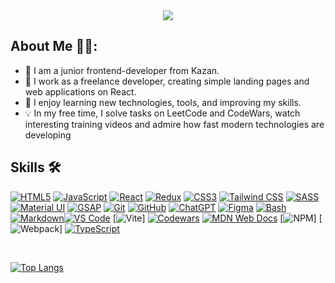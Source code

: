 <div id="header" align="center">
  <img src="https://media2.giphy.com/media/v1.Y2lkPTc5MGI3NjExbWNxYnA2M2o2M2g1ZGJwdjJrN2E5dGN2b3N5Zmd0cGxvb2xzZDNxaiZlcD12MV9pbnRlcm5hbF9naWZfYnlfaWQmY3Q9Zw/L1R1tvI9svkIWwpVYr/giphy.gif"/>
</div>

## About Me 👩‍💻:

- 🌇 I am a junior frontend-developer from Kazan.
- 🔭 I work as a freelance developer, creating simple landing pages and web applications on React.
- 🌱 I enjoy learning new technologies, tools, and improving my skills.
- 💡 In my free time, I solve tasks on LeetCode and CodeWars, watch interesting training videos and admire how fast modern technologies are developing

## Skills 🛠️
[![HTML5](https://img.shields.io/static/v1?label=&message=HTML5&color=E34F26&logo=html5&logoColor=FFFFFF)](https://html.spec.whatwg.org/)
[![JavaScript](https://img.shields.io/static/v1?label=&message=JavaScript&color=F7DF1E&logo=javascript&logoColor=000000)](https://developer.mozilla.org/en-US/docs/Web/JavaScript)
[![React](https://img.shields.io/static/v1?label=&message=React&color=61DAFB&logo=react&logoColor=FFFFFF)](https://react.dev/)
[![Redux](https://img.shields.io/badge/redux-%23764ABC?logo=redux)](https://redux.js.org/)
[![CSS3](https://img.shields.io/static/v1?label=&message=CSS3&color=1572B6&logo=css3&logoColor=FFFFFF)](https://developer.mozilla.org/en-US/docs/Web/CSS) 
[![Tailwind CSS](https://img.shields.io/static/v1?label=&message=TailwindCSS&color=06B6D4&logo=tailwindcss&logoColor=FFFFFF)](https://tailwindcss.com/) 
[![SASS](https://img.shields.io/static/v1?label=&message=SASS&color=CC6699&logo=sass&logoColor=FFFFFF)](https://sass-lang.com/) 
[![Material UI](https://img.shields.io/static/v1?label=&message=MUI&color=007FFF&logo=mui&logoColor=FFFFFF)](https://mui.com/) 
[![GSAP](https://img.shields.io/static/v1?label=&message=GSAP&color=88CE02&logo=greensock&logoColor=FFFFFF)](https://greensock.com/)
[![Git](https://img.shields.io/static/v1?label=&message=Git&color=F05032&logo=git&logoColor=FFFFFF)](https://git-scm.com/) 
[![GitHub](https://img.shields.io/static/v1?label=&message=GitHub&color=181717&logo=github&logoColor=FFFFFF)](https://github.com/)
[![ChatGPT](https://img.shields.io/static/v1?label=&message=ChatGPT&color=00A67E&logo=openai&logoColor=FFFFFF)](https://openai.com/) 
[![Figma](https://img.shields.io/static/v1?label=&message=Figma&color=F24E1E&logo=figma&logoColor=FFFFFF)](https://www.figma.com/) 
[![Bash](https://img.shields.io/static/v1?label=&message=Bash&color=4EAA25&logo=gnubash&logoColor=FFFFFF)](https://www.gnu.org/software/bash/) 
[![Markdown](https://img.shields.io/static/v1?label=&message=Markdown&color=000000&logo=markdown&logoColor=FFFFFF)](https://www.markdownguide.org/)[![VS Code](https://img.shields.io/static/v1?label=&message=VS%20Code&color=9013FE&logo=visualstudiocode&logoColor=FFFFFF)](https://code.visualstudio.com/) 
[![Vite](https://img.shields.io/badge/vite-%23646CFF?logo=vite&logoColor=white)]
[![Codewars](https://img.shields.io/badge/Codewars-%23B1361E?logo=Codewars&logoColor=black)](https://www.codewars.com/) 
[![MDN Web Docs](https://img.shields.io/badge/MDN%20Web%20Docs-%23000000?logo=MDN%20Web%20Docs&logoColor=fff)](https://developer.mozilla.org/ru/) 
[![NPM](https://img.shields.io/badge/NPM-%23CB3837?logo=NPM&logoColor=fff)]
[![Webpack](https://img.shields.io/badge/Webpack-%238DD6F9?logo=Webpack&logoColor=black)]
[![TypeScript](https://img.shields.io/badge/TypeScript-%233178C6?logo=TypeScript&logoColor=fff)](https://www.typescriptlang.org/) 

  <br>

[![Top Langs](https://github-readme-stats.vercel.app/api/top-langs/?username=Deanisya&layout=compact&show_icons=true&theme=radical)](https://github.com/Deanisya/github-readme-stats)



